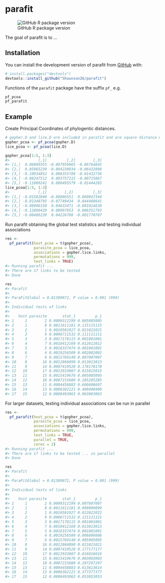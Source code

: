 
<!-- README.md is generated from README.Rmd. Please edit that file -->

# parafit

<!-- badges: start -->

<figure>
<img src="https://img.shields.io/github/r-package/v/shaunson26/parafit"
alt="GitHub R package version" />
<figcaption aria-hidden="true">GitHub R package version</figcaption>
</figure>

<!-- badges: end -->

The goal of parafit is to …

## Installation

You can install the development version of parafit from
[GitHub](https://github.com/) with:

``` r
# install.packages("devtools")
devtools::install_github("Shaunson26/parafit")
```

Functions of the `parafit` package have the suffix `pf_` e.g.

``` r
pf_pcoa
pf_parafit
```

## Example

Create Principal Coordinates of phylogentic distances.

``` r
# gopher.D and lice.D are included in parafit and are square distance matrices
gopher_pcoa <- pf_pcoa(gopher.D)
lice_pcoa <- pf_pcoa(lice.D)

gopher_pcoa[1:5, 1:3]
#>             [,1]         [,2]        [,3]
#> [1,]  0.06099355 -0.097959065 -0.06764845
#> [2,]  0.05965239 -0.094230934 -0.06432898
#> [3,] -0.10934852  0.008355788 -0.01432736
#> [4,] -0.08247512  0.003757215 -0.00715867
#> [5,] -0.11000241  0.008495579 -0.01444203
lice_pcoa[1:5, 1:3]
#>             [,1]        [,2]         [,3]
#> [1,] -0.01582840 -0.09886551  0.069847344
#> [2,] -0.01348795 -0.07749434  0.044488641
#> [3,] -0.08906150  0.04633471 -0.001014638
#> [4,] -0.12890429  0.08997653  0.006351793
#> [5,] -0.08406230  0.04226708 -0.001770707
```

Run parafit obtaining the global test statistics and testing individual
associations

``` r
res <-
  pf_parafit(host_pcoa = t(gopher_pcoa),
             parasite_pcoa = lice_pcoa,
             associations = gopher.lice.links,
             permutations = 999,
             test_links = TRUE)
#> Running parafit ...
#> There are 17 links to be tested
#> Done

res
#> Parafit
#> 
#> ParaFitGlobal = 0.01389872, P value = 0.001 (999)
#> 
#> Individual tests of links
#> 
#>    host parasite       stat_1         p_1
#> 1     1        2 0.0009312199 0.005005005
#> 2     1        8 0.0011611181 0.115115115
#> 3     2        1 0.0010501927 0.021021021
#> 4     2        9 0.0006711532 0.111111111
#> 5     3        3 0.0017178115 0.001001001
#> 6     4        7 0.0010412160 0.012012012
#> 7     5        5 0.0016337474 0.001001001
#> 8     6        4 0.0019256509 0.002002002
#> 9     7        6 0.0015769140 0.007007007
#> 10    8       16 0.0012866890 0.013013013
#> 11    9       14 0.0007419528 0.178178178
#> 12   10       17 0.0013933007 0.015015015
#> 13   11       15 0.0015419676 0.005005005
#> 14   12       10 0.0007215688 0.285285285
#> 15   13       11 0.0004458883 0.606606607
#> 16   14       13 0.0006382121 0.400400400
#> 17   15       12 0.0008493063 0.063063063
```

For larger datasets, testing individual associations can be run in
parallel

``` r
res <-
  pf_parafit(host_pcoa = t(gopher_pcoa),
             parasite_pcoa = lice_pcoa,
             associations = gopher.lice.links,
             permutations = 999,
             test_links = TRUE,
             parallel = TRUE,
             cores = 2)
#> Running parafit ...
#> There are 17 links to be tested ... in parallel
#> Done

res
#> Parafit
#> 
#> ParaFitGlobal = 0.01389872, P value = 0.001 (999)
#> 
#> Individual tests of links
#> 
#>    host parasite       stat_1         p_1
#> 1     1        2 0.0009312199 0.007007007
#> 2     1        8 0.0011611181 0.099099099
#> 3     2        1 0.0010501927 0.022022022
#> 4     2        9 0.0006711532 0.121121121
#> 5     3        3 0.0017178115 0.001001001
#> 6     4        7 0.0010412160 0.013013013
#> 7     5        5 0.0016337474 0.001001001
#> 8     6        4 0.0019256509 0.006006006
#> 9     7        6 0.0015769140 0.005005005
#> 10    8       16 0.0012866890 0.021021021
#> 11    9       14 0.0007419528 0.177177177
#> 12   10       17 0.0013933007 0.016016016
#> 13   11       15 0.0015419676 0.003003003
#> 14   12       10 0.0007215688 0.297297297
#> 15   13       11 0.0004458883 0.613613614
#> 16   14       13 0.0006382121 0.377377377
#> 17   15       12 0.0008493063 0.053053053
```
